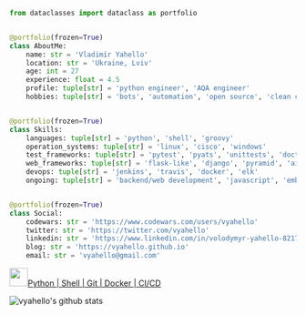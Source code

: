 ```python
from dataclasses import dataclass as portfolio


@portfolio(frozen=True)
class AboutMe:
    name: str = 'Vladimir Yahello'
    location: str = 'Ukraine, Lviv'
    age: int = 27
    experience: float = 4.5
    profile: tuple[str] = 'python engineer', 'AQA engineer'
    hobbies: tuple[str] = 'bots', 'automation', 'open source', 'clean code'


@portfolio(frozen=True)
class Skills:
    languages: tuple[str] = 'python', 'shell', 'groovy'
    operation_systems: tuple[str] = 'linux', 'cisco', 'windows'
    test_frameworks: tuple[str] = 'pytest', 'pyats', 'unittests', 'doctest', 'selenium', 'robot framework'
    web_frameworks: tuple[str] = 'flask-like', 'django', 'pyramid', 'aiohttp'
    devops: tuple[str] = 'jenkins', 'travis', 'docker', 'elk'
    ongoing: tuple[str] = 'backend/web development', 'javascript', 'embedded'


@portfolio(frozen=True)
class Social:
    codewars: str = 'https://www.codewars.com/users/vyahello'
    twitter: str = 'https://twitter.com/vyahello'
    linkedin: str = 'https://www.linkedin.com/in/volodymyr-yahello-821746127'
    blog: str = 'https://vyahello.github.io'
    email: str = 'vyahello@gmail.com'
```
<a href="https://sourcerer.io/vyahello" title="code breakdown"><img src="https://sourcerer.io/assets/avatar/vyahello" width="32"/>Python | Shell | Git | Docker | CI/CD</a>

![vyahello's github stats](https://github-readme-stats.vercel.app/api?username=vyahello&show_icons=true&hide_border=true&count_private=true)
